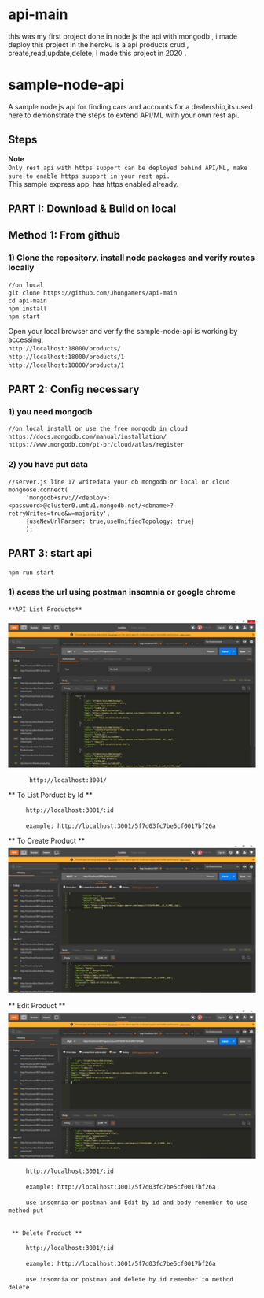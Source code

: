 # api-main

this was my first project done in node js 
the api with mongodb , i made deploy this project
in the heroku is a api products crud , create,read,update,delete,
I made this project in 2020 .

# sample-node-api  
A sample node js api for finding cars and accounts for a dealership,its used here to demonstrate the steps to extend API/ML with your own rest api.     

## Steps

**Note**  
`Only rest api with https support can be deployed behind API/ML, make sure to enable https support in your rest api.
`   
This sample express app, has https enabled already.    

## PART I: Download & Build on local

## Method 1: From github
### 1) Clone the repository, install node packages  and verify routes locally

``` 
//on local
git clone https://github.com/Jhongamers/api-main
cd api-main
npm install
npm start
```

Open your local browser and verify the sample-node-api is working by accessing:     
`http://localhost:18000/products/`   
`http://localhost:18000/products/1`   
`http://localhost:18000/products/1`   


## PART 2: Config necessary

### 1) you need mongodb 

``` 
//on local install or use the free mongodb in cloud
https://docs.mongodb.com/manual/installation/
https://www.mongodb.com/pt-br/cloud/atlas/register
```
### 2) you have put data

``` 
//server.js line 17 writedata your db mongodb or local or cloud
mongoose.connect(
     'mongodb+srv://<deploy>:<password>@cluster0.umtu1.mongodb.net/<dbname>?retryWrites=true&w=majority',
     {useNewUrlParser: true,useUnifiedTopology: true}
     );

```

## PART 3: start api

``` 
npm run start 

```
 ### 1) acess the url using postman insomnia or google chrome

    **API List Products**  
  ![npm](./screenshots/api_get.jpg)
  ```
        http://localhost:3001/
  ```

   ** To List Porduct by Id **
   ```  
        http://localhost:3001/:id
        
        example: http://localhost:3001/5f7d03fc7be5cf0017bf26a
   ```


   ** To Create Product **
    ![npm](./screenshots/api_post.jpg)



   ** Edit Product **
        ![npm](./screenshots/api_put.jpg)
   ```  
        http://localhost:3001/:id
        
        example: http://localhost:3001/5f7d03fc7be5cf0017bf26a

        use insomnia or postman and Edit by id and body remember to use method put
      
   ```

     ** Delete Product **
   ```  
        http://localhost:3001/:id
        
        example: http://localhost:3001/5f7d03fc7be5cf0017bf26a

        use insomnia or postman and delete by id remember to method delete
   ```





